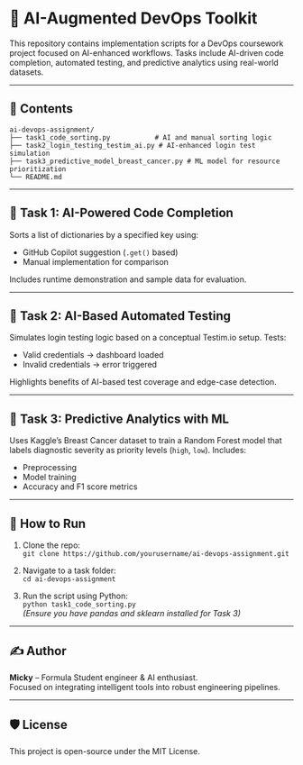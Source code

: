 
# 🚀 AI-Augmented DevOps Toolkit

This repository contains implementation scripts for a DevOps coursework project focused on AI-enhanced workflows. Tasks include AI-driven code completion, automated testing, and predictive analytics using real-world datasets.

---

## 📁 Contents

```
ai-devops-assignment/
├── task1_code_sorting.py           # AI and manual sorting logic
├── task2_login_testing_testim_ai.py # AI-enhanced login test simulation
├── task3_predictive_model_breast_cancer.py # ML model for resource prioritization
└── README.md
```

---

## 🧠 Task 1: AI-Powered Code Completion

Sorts a list of dictionaries by a specified key using:
- GitHub Copilot suggestion (`.get()` based)
- Manual implementation for comparison

Includes runtime demonstration and sample data for evaluation.

---

## 🧪 Task 2: AI-Based Automated Testing

Simulates login testing logic based on a conceptual Testim.io setup. Tests:
- Valid credentials → dashboard loaded
- Invalid credentials → error triggered

Highlights benefits of AI-based test coverage and edge-case detection.

---

## 🔮 Task 3: Predictive Analytics with ML

Uses Kaggle’s Breast Cancer dataset to train a Random Forest model that labels diagnostic severity as priority levels (`high`, `low`). Includes:
- Preprocessing
- Model training
- Accuracy and F1 score metrics

---

## 📌 How to Run

1. Clone the repo:  
   `git clone https://github.com/yourusername/ai-devops-assignment.git`

2. Navigate to a task folder:  
   `cd ai-devops-assignment`

3. Run the script using Python:  
   `python task1_code_sorting.py`  
   _(Ensure you have pandas and sklearn installed for Task 3)_

---

## ✍️ Author

**Micky** – Formula Student engineer & AI enthusiast.  
Focused on integrating intelligent tools into robust engineering pipelines.

---

## 🛡️ License

This project is open-source under the MIT License.

```

